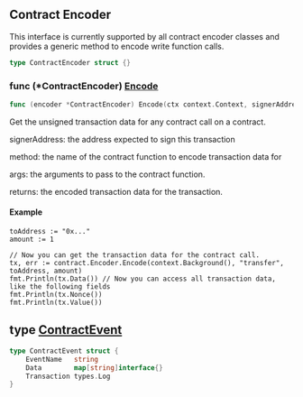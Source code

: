 
## Contract Encoder

This interface is currently supported by all contract encoder classes and provides a generic method to encode write function calls.

```go
type ContractEncoder struct {}
```

### func \(\*ContractEncoder\) [Encode](<https://github.com/mry-am/thirdweb-go-sdk/blob/main/thirdweb/contract_encoder.go#L59>)

```go
func (encoder *ContractEncoder) Encode(ctx context.Context, signerAddress string, method string, args ...interface{}) (*types.Transaction, error)
```

Get the unsigned transaction data for any contract call on a contract.

signerAddress: the address expected to sign this transaction

method: the name of the contract function to encode transaction data for

args: the arguments to pass to the contract function.

returns: the encoded transaction data for the transaction.

#### Example

```
toAddress := "0x..."
amount := 1

// Now you can get the transaction data for the contract call.
tx, err := contract.Encoder.Encode(context.Background(), "transfer", toAddress, amount)
fmt.Println(tx.Data()) // Now you can access all transaction data, like the following fields
fmt.Println(tx.Nonce())
fmt.Println(tx.Value())
```

## type [ContractEvent](<https://github.com/mry-am/thirdweb-go-sdk/blob/main/thirdweb/contract_events.go#L48-L52>)

```go
type ContractEvent struct {
    EventName   string
    Data        map[string]interface{}
    Transaction types.Log
}
```
